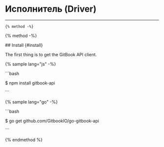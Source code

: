 # Исполнитель \(Driver\)

---

```
{% method -%}
```

{% method -%}

\#\# Install {\#install}



The first thing is to get the GitBook API client.



{% sample lang="js" -%}

\`\`\`bash

$ npm install gitbook-api

\`\`\`

{% sample lang="go" -%}

\`\`\`bash

$ go get github.com/GitbookIO/go-gitbook-api

\`\`\`

{% endmethod %}


